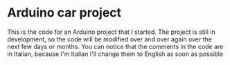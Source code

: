 # Arduino car project

This is the code for an Arduino project that I started.
The project is still in development, so the code will be modified over and over again over the next
few days or months.
You can notice that the comments in the code are in Italian, because I'm Italian
I'll change them to English as soon as possible

